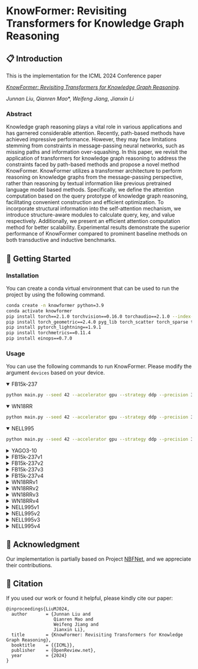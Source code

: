 # KnowFormer: Revisiting Transformers for Knowledge Graph Reasoning

## 📋 Introduction
This is the implementation for the ICML 2024 Conference paper 

_[KnowFormer: Revisiting Transformers for Knowledge Graph Reasoning](https://openreview.net/pdf?id=EncFNR3hxM)_.

_Junnan Liu_, _Qianren Mao_\*, _Weifeng Jiang_, _Jianxin Li_

### Abstract
Knowledge graph reasoning plays a vital role in various applications and has garnered considerable attention. Recently, path-based methods have achieved impressive performance. However, they may face limitations stemming from constraints in message-passing neural networks, such as missing paths and information over-squashing. In this paper, we revisit the application of transformers for knowledge graph reasoning to address the constraints faced by path-based methods and propose a novel method KnowFormer. KnowFormer utilizes a transformer architecture to perform reasoning on knowledge graphs from the message-passing perspective, rather than reasoning by textual information like previous pretrained language model based methods. Specifically, we define the attention computation based on the query prototype of knowledge graph reasoning, facilitating convenient construction and efficient optimization. To incorporate structural information into the self-attention mechanism, we introduce structure-aware modules to calculate query, key, and value respectively. Additionally, we present an efficient attention computation method for better scalability. Experimental results demonstrate the superior performance of KnowFormer compared to prominent baseline methods on both transductive and inductive benchmarks.

## 🚀 Getting Started

### Installation
You can create a conda virtual environment that can be used to run the project by using the following command.
```bash
conda create -n knowformer python=3.9
conda activate knowformer
pip install torch==2.1.0 torchvision==0.16.0 torchaudio==2.1.0 --index-url https://download.pytorch.org/whl/cu121
pip install torch_geometric==2.4.0 pyg_lib torch_scatter torch_sparse torch_cluster torch_spline_conv -f https://data.pyg.org/whl/torch-2.1.0+cu121.html
pip install pytorch_lightning==1.9.1
pip install torchmetrics==0.11.4
pip install einops==0.7.0
```

### Usage
You can use the following commands to run KnowFormer. Please modify the argument `devices` based on your device.
<details open>
<summary>FB15k-237</summary>

```bash
python main.py --seed 42 --accelerator gpu --strategy ddp --precision 32 --devices 4 --max_epochs 20 --checkpoint_save_path ./experiments/fb15k-237/ --data_path ./data/fb15k-237 --batch_size 96 --test_batch_size 96 --num_workers 8 --num_layer 3 --num_qk_layer 2 --num_v_layer 3 --hidden_dim 32 --num_heads 4 --loss_fn bce --adversarial_temperature 0.5 --remove_all --num_negative_sample 8 --learning_rate 5e-3 --optimizer Adam --weight_decay 1e-4
```
</details>

<details open>
<summary>WN18RR</summary>

```bash
python main.py --seed 42 --accelerator gpu --strategy ddp --precision 32 --devices 4 --max_epochs 20 --checkpoint_save_path ./experiments/train/wn18rr/ --data_path ./data/wn18rr --batch_size 32 --test_batch_size 32 --num_workers 8 --num_layer 3 --num_qk_layer 2 --num_v_layer 3 --hidden_dim 32 --num_heads 4 --loss_fn ce --learning_rate 5e-3 --optimizer Adam --weight_decay 1e-4
```
</details>

<details open>
<summary>NELL995</summary>

```bash
python main.py --seed 42 --accelerator gpu --strategy ddp --precision 32 --devices 4 --max_epochs 20 --checkpoint_save_path ./experiments/train/nell-995/ --data_path ./data/nell-995 --batch_size 16 --test_batch_size 16 --num_workers 8 --num_layer 3 --num_qk_layer 2 --num_v_layer 3 --hidden_dim 32 --num_heads 4 --loss_fn bce --adversarial_temperature 0.5 --num_negative_sample 16 --learning_rate 5e-3 --optimizer Adam --weight_decay 1e-4
```
</details open>

<details>
<summary>YAGO3-10</summary>

```bash
python main.py --seed 42 --accelerator gpu --strategy ddp --precision 32 --devices 4 --max_epochs 2 --checkpoint_save_path ./experiments/train/yago3-10/ --data_path ./data/yago3-10 --batch_size 12 --test_batch_size 12 --num_workers 8 --num_layer 3 --num_qk_layer 2 --num_v_layer 3 --hidden_dim 32 --num_heads 4 --loss_fn bce --adversarial_temperature 1.0 --num_negative_sample 16 --learning_rate 5e-3 --optimizer Adam --weight_decay 1e-4
```
</details>

<details>
<summary>FB15k-237v1</summary>

```bash
python main.py --seed 42 \
               --accelerator gpu \
               --strategy ddp \
               --precision 32 \
               --devices 4 \
               --max_epochs 20 \
               --checkpoint_save_path ./experiments/train/fb15k-237_v1/ \
               --data_path ./data/inductive/fb15k-237_v1 \
               --batch_size 64 \
               --test_batch_size 64 \
               --num_workers 8 \
               --num_layer 3 \
               --num_qk_layer 2 \
               --num_v_layer 3 \
               --hidden_dim 64 \
               --num_heads 4 \
               --loss_fn bce \
               --adversarial_temperature 0.5 \
               --num_negative_sample 6 \
               --learning_rate 5e-3 \
               --optimizer Adam \
               --weight_decay 1e-4

```
</details>

<details>
<summary>FB15k-237v2</summary>

```bash
python main.py --seed 42 \
               --accelerator gpu \
               --strategy ddp \
               --precision 32 \
               --devices 4 \
               --max_epochs 20 \
               --checkpoint_save_path ./experiments/train/fb15k-237_v2/ \
               --data_path ./data/inductive/fb15k-237_v2 \
               --batch_size 64 \
               --test_batch_size 64 \
               --num_workers 8 \
               --num_layer 3 \
               --num_qk_layer 2 \
               --num_v_layer 3 \
               --hidden_dim 64 \
               --num_heads 4 \
               --loss_fn bce \
               --adversarial_temperature 0.5 \
               --num_negative_sample 6 \
               --learning_rate 5e-3 \
               --optimizer Adam \
               --weight_decay 1e-4

```
</details>

<details>
<summary>FB15k-237v3</summary>

```bash
python main.py --seed 42 \
               --accelerator gpu \
               --strategy ddp \
               --precision 32 \
               --devices 4 \
               --max_epochs 20 \
               --checkpoint_save_path ./experiments/train/fb15k-237_v3/ \
               --data_path ./data/inductive/fb15k-237_v3 \
               --batch_size 64 \
               --test_batch_size 64 \
               --num_workers 8 \
               --num_layer 3 \
               --num_qk_layer 2 \
               --num_v_layer 3 \
               --hidden_dim 64 \
               --num_heads 4 \
               --loss_fn bce \
               --adversarial_temperature 0.5 \
               --num_negative_sample 6 \
               --learning_rate 5e-3 \
               --optimizer Adam \
               --weight_decay 1e-4

```
</details>

<details>
<summary>FB15k-237v4</summary>

```bash
python main.py --seed 42 \
               --accelerator gpu \
               --strategy ddp \
               --precision 32 \
               --devices 4 \
               --max_epochs 20 \
               --checkpoint_save_path ./experiments/train/fb15k-237_v4/ \
               --data_path ./data/inductive/fb15k-237_v4 \
               --batch_size 64 \
               --test_batch_size 64 \
               --num_workers 8 \
               --num_layer 3 \
               --num_qk_layer 2 \
               --num_v_layer 3 \
               --hidden_dim 64 \
               --num_heads 4 \
               --loss_fn bce \
               --adversarial_temperature 0.5 \
               --num_negative_sample 6 \
               --learning_rate 5e-3 \
               --optimizer Adam \
               --weight_decay 1e-4

```
</details>

<details>
<summary>WN18RRv1</summary>

```bash
python main.py --seed 42 \
               --accelerator gpu \
               --strategy ddp \
               --precision 32 \
               --devices 4 \
               --max_epochs 20 \
               --checkpoint_save_path ./experiments/train/wn18rr_v1/ \
               --data_path ./data/inductive/wn18rr_v1 \
               --batch_size 64 \
               --test_batch_size 64 \
               --num_workers 8 \
               --num_layer 3 \
               --num_qk_layer 2 \
               --num_v_layer 3 \
               --hidden_dim 32 \
               --num_heads 4 \
               --loss_fn bce \
               --adversarial_temperature 0.5  \
               --num_negative_sample 8 \
               --learning_rate 5e-3 \
               --optimizer Adam \
               --weight_decay 1e-4

```
</details>

<details>
<summary>WN18RRv2</summary>

```bash
python main.py --seed 42 \
               --accelerator gpu \
               --strategy ddp \
               --precision 32 \
               --devices 4 \
               --max_epochs 20 \
               --checkpoint_save_path ./experiments/train/wn18rr_v2/ \
               --data_path ./data/inductive/wn18rr_v2 \
               --batch_size 64 \
               --test_batch_size 64 \
               --num_workers 8 \
               --num_layer 3 \
               --num_qk_layer 2 \
               --num_v_layer 3 \
               --hidden_dim 32 \
               --num_heads 4 \
               --loss_fn bce \
               --adversarial_temperature 0.5  \
               --num_negative_sample 8 \
               --learning_rate 5e-3 \
               --optimizer Adam \
               --weight_decay 1e-4

```
</details>

<details>
<summary>WN18RRv3</summary>

```bash
python main.py --seed 42 \
               --accelerator gpu \
               --strategy ddp \
               --precision 32 \
               --devices 4 \
               --max_epochs 20 \
               --checkpoint_save_path ./experiments/train/wn18rr_v3/ \
               --data_path ./data/inductive/wn18rr_v3 \
               --batch_size 64 \
               --test_batch_size 64 \
               --num_workers 8 \
               --num_layer 3 \
               --num_qk_layer 2 \
               --num_v_layer 3 \
               --hidden_dim 32 \
               --num_heads 4 \
               --loss_fn ce \
               --learning_rate 5e-3 \
               --optimizer Adam \
               --weight_decay 1e-4

```
</details>

<details>
<summary>WN18RRv4</summary>

```bash
python main.py --seed 42 \
               --accelerator gpu \
               --strategy ddp \
               --precision 32 \
               --devices 4 \
               --max_epochs 20 \
               --checkpoint_save_path ./experiments/train/wn18rr_v4/ \
               --data_path ./data/inductive/wn18rr_v4 \
               --batch_size 64 \
               --test_batch_size 64 \
               --num_workers 8 \
               --num_layer 3 \
               --num_qk_layer 2 \
               --num_v_layer 3 \
               --hidden_dim 32 \
               --num_heads 4 \
               --loss_fn ce \
               --learning_rate 5e-3 \
               --optimizer Adam \
               --weight_decay 1e-4

```
</details>

<details>
<summary>NELL995v1</summary>

```bash
python main.py --seed 42 \
               --accelerator gpu \
               --strategy ddp \
               --precision 32 \
               --devices 4 \
               --max_epochs 20 \
               --checkpoint_save_path ./experiments/train/nell-995_v1/ \
               --data_path ./data/inductive/nell-995_v1 \
               --batch_size 64 \
               --test_batch_size 64 \
               --num_workers 8 \
               --num_layer 3 \
               --num_qk_layer 2 \
               --num_v_layer 3 \
               --hidden_dim 64 \
               --num_heads 4 \
               --loss_fn bce \
               --adversarial_temperature 1.0  \
               --num_negative_sample 16 \
               --learning_rate 5e-3 \
               --optimizer Adam \
               --weight_decay 1e-5

```
</details>

<details>
<summary>NELL995v2</summary>

```bash
python main.py --seed 42 \
               --accelerator gpu \
               --strategy ddp \
               --precision 32 \
               --devices 4 \
               --max_epochs 20 \
               --checkpoint_save_path ./experiments/train/nell-995_v2/ \
               --data_path ./data/inductive/nell-995_v2 \
               --batch_size 64 \
               --test_batch_size 64 \
               --num_workers 8 \
               --num_layer 3 \
               --num_qk_layer 2 \
               --num_v_layer 3 \
               --hidden_dim 64 \
               --num_heads 4 \
               --loss_fn ce \
               --learning_rate 5e-3 \
               --optimizer Adam \
               --weight_decay 1e-5

```
</details>

<details>
<summary>NELL995v3</summary>

```bash
python main.py --seed 42 \
               --accelerator gpu \
               --strategy ddp \
               --precision 32 \
               --devices 4 \
               --max_epochs 20 \
               --checkpoint_save_path ./experiments/train/nell-995_v3/ \
               --data_path ./data/inductive/nell-995_v3 \
               --batch_size 64 \
               --test_batch_size 64 \
               --num_workers 8 \
               --num_layer 3 \
               --num_qk_layer 2 \
               --num_v_layer 3 \
               --hidden_dim 64 \
               --num_heads 4 \
               --loss_fn bce \
               --adversarial_temperature 1.0  \
               --num_negative_sample 16 \
               --learning_rate 5e-3 \
               --optimizer Adam \
               --weight_decay 1e-5

```
</details>

<details>
<summary>NELL995v4</summary>

```bash
python main.py --seed 42 \
               --accelerator gpu \
               --strategy ddp \
               --precision 32 \
               --devices 4 \
               --max_epochs 20 \
               --checkpoint_save_path ./experiments/train/nell-995_v4/ \
               --data_path ./data/inductive/nell-995_v4 \
               --batch_size 64 \
               --test_batch_size 64 \
               --num_workers 8 \
               --num_layer 3 \
               --num_qk_layer 2 \
               --num_v_layer 3 \
               --hidden_dim 64 \
               --num_heads 4 \
               --loss_fn bce \
               --adversarial_temperature 1.0  \
               --num_negative_sample 16 \
               --learning_rate 5e-3 \
               --optimizer Adam \
               --weight_decay 1e-5

```
</details>

## 🎯 Acknowledgment
Our implementation is partially based on Project [NBFNet](https://github.com/KiddoZhu/NBFNet-PyG), and we appreciate their contributions.

## 🌟 Citation
If you used our work or found it helpful, please kindly cite our paper:
```
@inproceedings{LiuMJ024,
  author       = {Junnan Liu and
                  Qianren Mao and
                  Weifeng Jiang and
                  Jianxin Li},
  title        = {KnowFormer: Revisiting Transformers for Knowledge Graph Reasoning},
  booktitle    = {{ICML}},
  publisher    = {OpenReview.net},
  year         = {2024}
}
```
